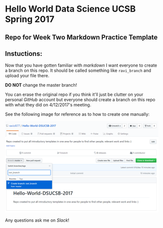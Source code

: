 # Hello World Data Science UCSB Spring 2017
## Repo for Week Two Markdown Practice Template

## Instuctions:
Now that you have gotten familiar with *markdown* I want everyone to create a branch on this repo. It should be called something like `ravi_branch` and upload your file there. 

**DO NOT** change the master branch!

You can erase the original repo if you think it'll just be clutter on your personal *GitHub* account but everyone should create a branch on this repo with what they did on 4/12/2017's meeting. 

See the following image for reference as to how to create one manually:

<img src='images/gitPic.png'>

Any questions ask me on *Slack*!
